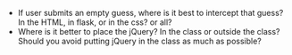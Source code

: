 - If user submits an empty guess, where is it best to intercept that guess? In the HTML, in flask, or in the css? or all?
- Where is it better to place the jQuery? In the class or outside the class? Should you avoid putting jQuery in the class as much as possible?